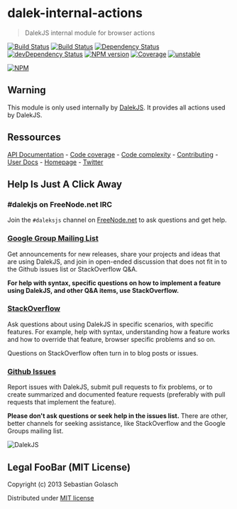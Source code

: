 dalek-internal-actions
======================

> DalekJS internal module for browser actions

[![Build Status](https://travis-ci.org/dalekjs/dalek-internal-actions.png)](https://travis-ci.org/dalekjs/dalek-internal-actions)
[![Build Status](https://drone.io/github.com/dalekjs/dalek-internal-actions/status.png)](https://drone.io/github.com/dalekjs/dalek-internal-actions/latest)
[![Dependency Status](https://david-dm.org/dalekjs/dalek-internal-actions.png)](https://david-dm.org/dalekjs/dalek-internal-actions)
[![devDependency Status](https://david-dm.org/dalekjs/dalek-internal-actions/dev-status.png)](https://david-dm.org/dalekjs/dalek-internal-actions#info=devDependencies)
[![NPM version](https://badge.fury.io/js/dalek-internal-actions.png)](http://badge.fury.io/js/dalek-internal-actions)
[![Coverage](http://dalekjs.com/package/dalek-internal-actions/master/coverage/coverage.png)](http://dalekjs.com/package/dalek-internal-actions/master/coverage/index.html)
[![unstable](https://rawgithub.com/hughsk/stability-badges/master/dist/unstable.svg)](http://github.com/hughsk/stability-badges)

[![NPM](https://nodei.co/npm/dalek-internal-actions.png)](https://nodei.co/npm/dalek-internal-actions/)

## Warning

This module is only used internally by [DalekJS](//github.com/dalekjs/dalek).
It provides all actions used by DalekJS.

## Ressources

[API Documentation](http://dalekjs.com/package/dalek-internal-actions/master/api/index.html) -
[Code coverage](http://dalekjs.com/package/dalek-internal-actions/master/coverage/index.html) -
[Code complexity](http://dalekjs.com/package/dalek-internal-actions/master/complexity/index.html) -
[Contributing](https://github.com/dalekjs/dalek-internal-actions/blob/master/CONTRIBUTING.md) -
[User Docs](http://dalekjs.com/docs/master/actions.html) -
[Homepage](http://dalekjs.com) -
[Twitter](http://twitter.com/dalekjs)

## Help Is Just A Click Away

### #dalekjs on FreeNode.net IRC

Join the `#daleksjs` channel on [FreeNode.net](http://freenode.net) to ask questions and get help.

### [Google Group Mailing List](https://groups.google.com/forum/#!forum/dalekjs)

Get announcements for new releases, share your projects and ideas that are
using DalekJS, and join in open-ended discussion that does not fit in
to the Github issues list or StackOverflow Q&A.

**For help with syntax, specific questions on how to implement a feature
using DalekJS, and other Q&A items, use StackOverflow.**

### [StackOverflow](http://stackoverflow.com/questions/tagged/dalekjs)

Ask questions about using DalekJS in specific scenarios, with
specific features. For example, help with syntax, understanding how a feature works and
how to override that feature, browser specific problems and so on.

Questions on StackOverflow often turn in to blog posts or issues.

### [Github Issues](//github.com/dalekjs/dalek-internal-actions/issues)

Report issues with DalekJS, submit pull requests to fix problems, or to
create summarized and documented feature requests (preferably with pull
requests that implement the feature).

**Please don't ask questions or seek help in the issues list.** There are
other, better channels for seeking assistance, like StackOverflow and the
Google Groups mailing list.

![DalekJS](https://raw.github.com/dalekjs/dalekjs.com/master/img/logo.jpg)

## Legal FooBar (MIT License)

Copyright (c) 2013 Sebastian Golasch

Distributed under [MIT license](https://github.com/dalekjs/dalek-internal-assertions/blob/master/LICENSE-MIT)

